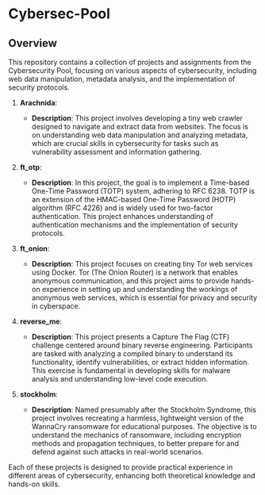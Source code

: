 # Cybersec-Pool

## Overview

This repository contains a collection of projects and assignments from the Cybersecurity Pool, focusing on various aspects of cybersecurity, including web data manipulation, metadata analysis, and the implementation of security protocols.

1. **Arachnida**:
   - **Description**: This project involves developing a tiny web crawler designed to navigate and extract data from websites. The focus is on understanding web data manipulation and analyzing metadata, which are crucial skills in cybersecurity for tasks such as vulnerability assessment and information gathering.

2. **ft_otp**:
   - **Description**: In this project, the goal is to implement a Time-based One-Time Password (TOTP) system, adhering to RFC 6238. TOTP is an extension of the HMAC-based One-Time Password (HOTP) algorithm (RFC 4226) and is widely used for two-factor authentication. This project enhances understanding of authentication mechanisms and the implementation of security protocols.

3. **ft_onion**:
   - **Description**: This project focuses on creating tiny Tor web services using Docker. Tor (The Onion Router) is a network that enables anonymous communication, and this project aims to provide hands-on experience in setting up and understanding the workings of anonymous web services, which is essential for privacy and security in cyberspace.

4. **reverse_me**:
   - **Description**: This project presents a Capture The Flag (CTF) challenge centered around binary reverse engineering. Participants are tasked with analyzing a compiled binary to understand its functionality, identify vulnerabilities, or extract hidden information. This exercise is fundamental in developing skills for malware analysis and understanding low-level code execution.

5. **stockholm**:
   - **Description**: Named presumably after the Stockholm Syndrome, this project involves recreating a harmless, lightweight version of the WannaCry ransomware for educational purposes. The objective is to understand the mechanics of ransomware, including encryption methods and propagation techniques, to better prepare for and defend against such attacks in real-world scenarios.

Each of these projects is designed to provide practical experience in different areas of cybersecurity, enhancing both theoretical knowledge and hands-on skills. 
